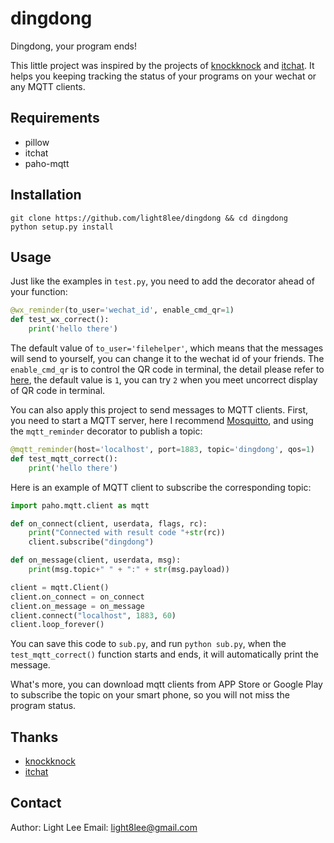 # dingdong
Dingdong, your program ends!

This little project was inspired by the projects of [knockknock](https://github.com/huggingface/knockknock) and [itchat](https://github.com/littlecodersh/ItChat). It helps you keeping tracking the status of your programs on your wechat or any MQTT clients.


## Requirements

- pillow
- itchat
- paho-mqtt


## Installation

```shell
git clone https://github.com/light8lee/dingdong && cd dingdong
python setup.py install
```

## Usage

Just like the examples in `test.py`, you need to add the decorator ahead of your function:

```python
@wx_reminder(to_user='wechat_id', enable_cmd_qr=1)
def test_wx_correct():
    print('hello there')
```

The default value of `to_user='filehelper'`, which means that the messages will send to yourself, you can change it to the wechat id of your friends. The `enable_cmd_qr` is to control the QR code in terminal, the detail please refer to [here](https://github.com/littlecodersh/ItChat#%E5%91%BD%E4%BB%A4%E8%A1%8C%E4%BA%8C%E7%BB%B4%E7%A0%81), the default value is `1`, you can try `2` when you meet uncorrect display of QR code in terminal.


You can also apply this project to send messages to MQTT clients. First, you need to start a MQTT server, here I recommend [Mosquitto](https://mosquitto.org/), and using the `mqtt_reminder` decorator to publish a topic:

```python
@mqtt_reminder(host='localhost', port=1883, topic='dingdong', qos=1)
def test_mqtt_correct():
    print('hello there')
```

Here is an example of MQTT client to subscribe the corresponding topic:

```python
import paho.mqtt.client as mqtt

def on_connect(client, userdata, flags, rc):
    print("Connected with result code "+str(rc))
    client.subscribe("dingdong")

def on_message(client, userdata, msg):
    print(msg.topic+" " + ":" + str(msg.payload))

client = mqtt.Client()
client.on_connect = on_connect
client.on_message = on_message
client.connect("localhost", 1883, 60)
client.loop_forever()
```

You can save this code to `sub.py`, and run `python sub.py`, when the `test_mqtt_correct()` function starts and ends, it will automatically print the message.

What's more, you can download mqtt clients from APP Store or Google Play to subscribe the topic on your smart phone, so you will not miss the program status.

## Thanks

- [knockknock](https://github.com/huggingface/knockknock) 
- [itchat](https://github.com/littlecodersh/ItChat)


## Contact

Author: Light Lee
Email: light8lee@gmail.com
